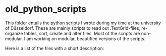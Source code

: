 # old_python_scripts
This folder entails the python scripts I wrote during my time at the university of Düsseldorf. These are mainly scripts to read out .TextGrid-files, re-organize tables, sort, create and alter files. Most of the scripts are non-modular. I am working on modular, beautified versions of the scripts.

Here is a list of the files with a short description:
